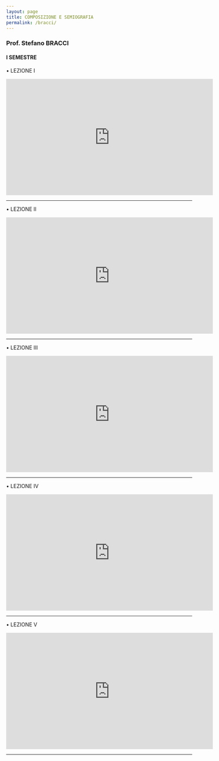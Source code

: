 ```yaml
---
layout: page
title: COMPOSIZIONE E SEMIOGRAFIA
permalink: /bracci/
---
```


### Prof. Stefano BRACCI
#### I SEMESTRE


• LEZIONE I

<iframe width="560" height="315" src="https://www.youtube.com/embed/QTOiuhmgCCk" frameborder="0" allow="accelerometer; autoplay; clipboard-write; encrypted-media; gyroscope; picture-in-picture" allowfullscreen></iframe>


---


• LEZIONE II

<iframe width="560" height="315" src="https://www.youtube.com/embed/zG1uRnEiv8Y" frameborder="0" allow="accelerometer; autoplay; clipboard-write; encrypted-media; gyroscope; picture-in-picture" allowfullscreen></iframe>


---


• LEZIONE III


<iframe width="560" height="315" src="https://www.youtube.com/embed/YlV0cGR2yTA" frameborder="0" allow="accelerometer; autoplay; clipboard-write; encrypted-media; gyroscope; picture-in-picture" allowfullscreen></iframe>



---



• LEZIONE IV

<iframe width="560" height="315" src="https://www.youtube.com/embed/qYS7CdYcl-E" frameborder="0" allow="accelerometer; autoplay; clipboard-write; encrypted-media; gyroscope; picture-in-picture" allowfullscreen></iframe>



---


• LEZIONE V

<iframe width="560" height="315" src="https://www.youtube.com/embed/iTftXTxBcno" frameborder="0" allow="accelerometer; autoplay; clipboard-write; encrypted-media; gyroscope; picture-in-picture" allowfullscreen></iframe>


--- 
